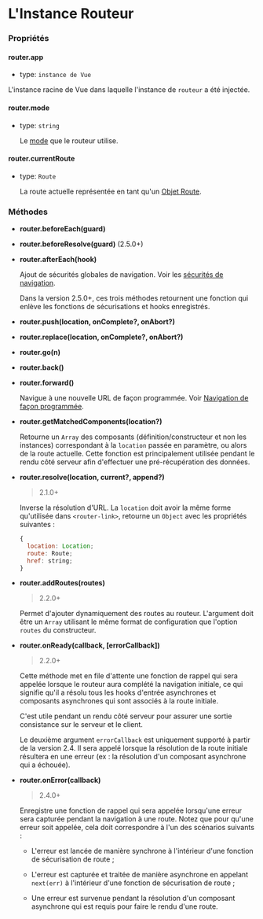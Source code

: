 # L'Instance Routeur

### Propriétés

#### router.app

- type: `instance de Vue`

 L'instance racine de Vue dans laquelle l'instance de `routeur` a été injectée.

#### router.mode

- type: `string`

  Le [mode](options.md#mode) que le routeur utilise.

#### router.currentRoute

- type: `Route`

  La route actuelle représentée en tant qu'un [Objet Route](route-object.md).

### Méthodes

- **router.beforeEach(guard)**
- **router.beforeResolve(guard)** (2.5.0+)
- **router.afterEach(hook)**

  Ajout de sécurités globales de navigation. Voir les [sécurités de navigation](../advanced/navigation-guards.md).

  Dans la version 2.5.0+, ces trois méthodes retournent une fonction qui enlève les fonctions de sécurisations et hooks enregistrés.

- **router.push(location, onComplete?, onAbort?)**
- **router.replace(location, onComplete?, onAbort?)**
- **router.go(n)**
- **router.back()**
- **router.forward()**

  Navigue à une nouvelle URL de façon programmée. Voir [Navigation de façon programmée](../essentials/navigation.md).

- **router.getMatchedComponents(location?)**

  Retourne un `Array` des composants (définition/constructeur et non les instances) correspondant à la `location` passée en paramètre, ou alors de la route actuelle. Cette fonction est principalement utilisée pendant le rendu côté serveur afin d'effectuer une pré-récupération des données.
  
- **router.resolve(location, current?, append?)**

  > 2.1.0+

  Inverse la résolution d'URL. La `location` doit avoir la même forme qu'utilisée dans `<router-link>`, retourne un `Object` avec les propriétés suivantes :
  
  ``` js
  {
    location: Location;
    route: Route;
    href: string;
  }
  ```

- **router.addRoutes(routes)**

  > 2.2.0+

  Permet d'ajouter dynamiquement des routes au routeur. L'argument doit être un `Array` utilisant le même format de configuration que l'option `routes` du constructeur.
  
- **router.onReady(callback, [errorCallback])**

  > 2.2.0+

  Cette méthode met en file d'attente une fonction de rappel qui sera appelée lorsque le routeur aura complété la navigation initiale, ce qui signifie qu'il a résolu tous les hooks d'entrée asynchrones et composants asynchrones qui sont associés à la route initiale.

  C'est utile pendant un rendu côté serveur pour assurer une sortie consistance sur le serveur et le client.

  Le deuxième argument `errorCallback` est uniquement supporté à partir de la version 2.4. Il sera appelé lorsque la résolution de la route initiale résultera en une erreur (ex : la résolution d'un composant asynchrone qui a échouée).
  
- **router.onError(callback)**

  > 2.4.0+

  Enregistre une fonction de rappel qui sera appelée lorsqu'une erreur sera capturée pendant la navigation à une route. Notez que pour qu'une erreur soit appelée, cela doit correspondre à l'un des scénarios suivants :

  - L'erreur est lancée de manière synchrone à l'intérieur d'une fonction de sécurisation de route ;

  - L'erreur est capturée et traitée de manière asynchrone en appelant `next(err)` à l'intérieur d'une fonction de sécurisation de route ;
  
  - Une erreur est survenue pendant la résolution d'un composant asynchrone qui est requis pour faire le rendu d'une route.
